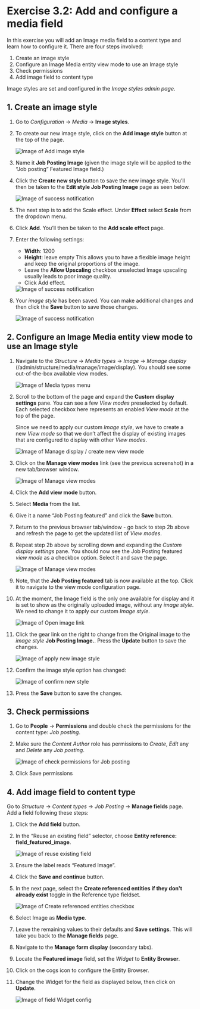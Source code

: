 # Exercise 3.2: Add and configure a media field

In this exercise you will add an Image media field to a content type and learn how to configure it. There are four steps involved:

1. Create an image style
2. Configure an Image Media entity view mode to use an Image style
3. Check permissions
4. Add image field to content type

Image styles are set and configured in the _Image styles admin page_.

## 1. Create an image style

1. Go to _Configuration_ → _Media_ → **Image styles**.
2.  To create our new image style, click on the **Add image style** button at the top of the page.

    <img src="../.gitbook/assets/Ex-3-2-Image-Styles-1.png" alt="Image of Add image style" data-size="original">
3. Name it **Job Posting Image** (given the image style will be applied to the “Job posting” Featured Image field.)
4.  Click the **Create new style** button to save the new image style. You’ll then be taken to the **Edit style Job Posting Image** page as seen below.

    <img src="../.gitbook/assets/Ex-3-2-Image-Styles-2.png" alt="Image of success notification" data-size="original">
5. The next step is to add the Scale effect. Under **Effect** select **Scale** from the dropdown menu.
6. Click **Add**. You’ll then be taken to the **Add scale effect** page.
7.  Enter the following settings:

    * **Width**: 1200
    * **Height**: leave empty This allows you to have a flexible image height and keep the original proportions of the image.
    * Leave the **Allow Upscaling** checkbox unselected Image upscaling usually leads to poor image quality.
    * Click Add effect.

    <img src="../.gitbook/assets/Ex-3-2-Image-Styles-3.png" alt="Image of success notification" data-size="original">
8.  Your _image style_ has been saved. You can make additional changes and then click the **Save** button to save those changes.

    <img src="../.gitbook/assets/Ex-3-2-Image-Styles-4.png" alt="Image of success notification" data-size="original">

## 2. Configure an Image Media entity view mode to use an Image style

1.  Navigate to the _Structure_ → _Media types_ → _Image_ → _Manage display_ (/admin/structure/media/manage/image/display). You should see some out-of-the-box available view modes.

    <img src="../.gitbook/assets/Ex-3-2-Image-Styles-5.png" alt="Image of Media types menu" data-size="original">
2.  Scroll to the bottom of the page and expand the **Custom display settings** pane. You can see a few _View modes_ preselected by default. Each selected checkbox here represents an enabled _View mode_ at the top of the page.

    Since we need to apply our custom _Image style_, we have to create a new _View mode_ so that we don’t affect the display of existing images that are configured to display with other _View modes_.

    <img src="../.gitbook/assets/Ex-3-2-Image-Styles-6.png" alt="Image of Manage display / create new view mode" data-size="original">
3.  Click on the **Manage view modes** link (see the previous screenshot) in a new tab/browser window.

    <img src="../.gitbook/assets/Ex-3-2-Image-Styles-7.png" alt="Image of Manage view modes" data-size="original">
4. Click the **Add view mode** button.
5. Select **Media** from the list.
6. Give it a name “Job Posting featured” and click the **Save** button.
7. Return to the previous browser tab/window - go back to step 2b above and refresh the page to get the updated list of _View modes_.
8.  Repeat step 2b above by scrolling down and expanding the _Custom display settings_ pane. You should now see the Job Posting featured _view mode_ as a checkbox option. Select it and save the page.

    <img src="../.gitbook/assets/Ex-3-2-Image-Styles-8.png" alt="Image of Manage view modes" data-size="original">
9. Note, that the **Job Posting featured** tab is now available at the top. Click it to navigate to the view mode configuration page.
10. At the moment, the Image field is the only one available for display and it is set to show as the originally uploaded image, without any _image style_. We need to change it to apply our custom _Image style_.

    <img src="../.gitbook/assets/Ex-3-2-Image-Styles-9.png" alt="Image of Open image link" data-size="original">
11. Click the gear link on the right to change from the Original image to the _image style_ **Job Posting Image.**. Press the **Update** button to save the changes.

    <img src="../.gitbook/assets/Ex-3-2-Image-Styles-10.png" alt="Image of apply new image style" data-size="original">
12. Confirm the image style option has changed:

    <img src="../.gitbook/assets/Ex-3-2-Image-Styles-11.png" alt="Image of confirm new style" data-size="original">
13. Press the **Save** button to save the changes.

## 3. Check permissions

1. Go to **People** → **Permissions** and double check the permissions for the content type: _Job posting_.
2.  Make sure the _Content Author_ role has permissions to _Create_, _Edit_ any and _Delete_ any _Job posting_.

    <img src="../.gitbook/assets/71 (1).png" alt="Image of check permissions for Job posting" data-size="original">
3. Click Save permissions

## 4. Add image field to content type

Go to _Structure_ → _Content types_ → _Job Posting_ → **Manage fields** page. Add a field following these steps:

1. Click the **Add field** button.
2.  In the “Reuse an existing field” selector, choose **Entity reference: field\_featured\_image**.

    <img src="../.gitbook/assets/Ex-3-2-Image-Styles-12.png" alt="Image of reuse existing field" data-size="original">
3. Ensure the label reads “Featured Image”.
4. Click the **Save and continue** button.
5.  In the next page, select the **Create referenced entities if they don't already exist** toggle in the Reference type fieldset.

    <img src="../.gitbook/assets/Ex-3-2-Image-Styles-13.png" alt="Image of Create referenced entities checkbox" data-size="original">
6. Select Image as **Media type**.
7. Leave the remaining values to their defaults and **Save settings**. This will take you back to the **Manage fields** page.
8. Navigate to the **Manage form display** (secondary tabs).
9. Locate the **Featured image** field, set the _Widget_ to **Entity Browser**.
10. Click on the cogs icon to configure the Entity Browser.
11. Change the Widget for the field as displayed below, then click on **Update**.

    <img src="../.gitbook/assets/Ex-3-2-Image-Styles-14.png" alt="Image of field Widget config" data-size="original">
